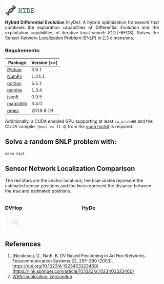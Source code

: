 
<div>
    <img align="left" alt="" src="img/Logo.png" title="Customhys logo" width="20%"/>
</div>
<br>
<br>
<br>

<div align="justify"> 
    <b>Hybird Differential Evolution </b> (HyDe). A hybrid optimization framework 
    that combines the exploration capabilities of Differential Evolution and the exploitation 
    capabilities of iterative local search (GD,L-BFGS). Solves the Sensor Network Localization Problem (SNLP) in 2,3 dimensions.
</div>



### Requirements:

| Package                                            | Version (>=) |
|----------------------------------------------------|--------------|
| [Python](https://github.com/conda-forge/miniforge) | 3.8.1        |
| [NumPy](https://numpy.org)                         | 1.24.1       |
| [oct2py](https://pypi.org/project/oct2py/)         | 5.5.1        |
| [pandas](https://pandas.pydata.org)                | 1.3.4        |
| [json5](https://pypi.org/project/json5/)           | 0.9.5        |
| [matplotlib](https://pypi.org/project/matplotlib/) | 3.4.0        |
| [regex](https://pypi.org/project/regex/)           | 2019.8.19    |

Additionally, a CUDA enabled GPU supporting at least ```sm_arch=60``` and the CUDA compiler (`nvcc >= 11.4`) from the [cuda toolkit](https://docs.nvidia.com/cuda/cuda-installation-guide-linux/index.html) is required.
                         
## Solve a random SNLP problem with:
```shell
make test
```

## Sensor Network Localization Comparison
The red stars are the anchor locations, the blue circles represent the estimated sensor positions and the lines represent the distance between the true and estimated positions.

<div style="display: flex;">
    <div style="flex-basis: 50%;">
        <h3>DVHop</h3>
        <img src="img/DVHop.png" alt="Image 1" style="width: 25%; height: auto;">
    </div>
    <div style="flex-basis: 50%;">
        <h3>HyDe</h3>
        <img src="img/H-DE.png" alt="Image 2" style="width: 25%; height: auto;">
    </div>
</div>



## References

1. [Niculescu, D., Nath, B. DV Based Positioning in Ad Hoc Networks. Telecommunication Systems 22, 267–280 (2003). https://doi.org/10.1023/A:1023403323460](https://link.springer.com/article/10.1023/a:1023403323460)
1. [WSN-localization, zenzondon](https://github.com/zenzondon/WSN-localization)